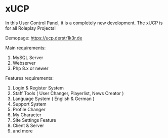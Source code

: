 # xUCP
 In this User Control Panel, it is a completely new development. The xUCP is for all Roleplay Projects!
 
 Demopage:  https://ucp.derstr1k3r.de
 
 Main requirements:

 1. MySQL Server
 2. Webserver
 3. Php 8.x or newer

 Features requirements:

 1. Login & Register System
 2. Staff Tools ( User Changer, Playerlist, News Creator )
 3. Language System ( English & German )
 4. Support System
 5. Profile Changer
 6. My Character
 7. Site Settings Feature
 8. Client & Server
 9. and more
